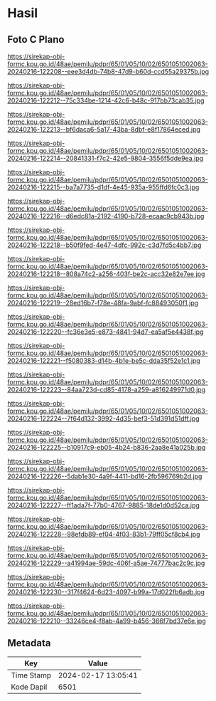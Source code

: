 # Hasil

## Foto C Plano

https://sirekap-obj-formc.kpu.go.id/48ae/pemilu/pdpr/65/01/05/10/02/6501051002063-20240216-122208--eee3d4db-74b8-47d9-b60d-ccd55a29375b.jpg

https://sirekap-obj-formc.kpu.go.id/48ae/pemilu/pdpr/65/01/05/10/02/6501051002063-20240216-122212--75c334be-1214-42c6-b48c-917bb73cab35.jpg

https://sirekap-obj-formc.kpu.go.id/48ae/pemilu/pdpr/65/01/05/10/02/6501051002063-20240216-122213--bf6daca6-5a17-43ba-8dbf-e8f17864eced.jpg

https://sirekap-obj-formc.kpu.go.id/48ae/pemilu/pdpr/65/01/05/10/02/6501051002063-20240216-122214--20841331-f7c2-42e5-9804-3556f5dde9ea.jpg

https://sirekap-obj-formc.kpu.go.id/48ae/pemilu/pdpr/65/01/05/10/02/6501051002063-20240216-122215--ba7a7735-d1df-4e45-935a-955ffd6fc0c3.jpg

https://sirekap-obj-formc.kpu.go.id/48ae/pemilu/pdpr/65/01/05/10/02/6501051002063-20240216-122216--d6edc81a-2192-4190-b728-ecaac9cb943b.jpg

https://sirekap-obj-formc.kpu.go.id/48ae/pemilu/pdpr/65/01/05/10/02/6501051002063-20240216-122218--b50f9fed-4e47-4dfc-992c-c3d7fd5c4bb7.jpg

https://sirekap-obj-formc.kpu.go.id/48ae/pemilu/pdpr/65/01/05/10/02/6501051002063-20240216-122218--808a74c2-a256-403f-be2c-acc32e82e7ee.jpg

https://sirekap-obj-formc.kpu.go.id/48ae/pemilu/pdpr/65/01/05/10/02/6501051002063-20240216-122219--28ed16b7-f78e-48fa-9abf-fc88493050f1.jpg

https://sirekap-obj-formc.kpu.go.id/48ae/pemilu/pdpr/65/01/05/10/02/6501051002063-20240216-122220--fc36e3e5-e873-4841-94d7-ea5af5e4438f.jpg

https://sirekap-obj-formc.kpu.go.id/48ae/pemilu/pdpr/65/01/05/10/02/6501051002063-20240216-122221--f5080383-d14b-4b1e-be5c-dda35f52e1c1.jpg

https://sirekap-obj-formc.kpu.go.id/48ae/pemilu/pdpr/65/01/05/10/02/6501051002063-20240216-122223--84aa723d-cd85-4178-a259-a816249971d0.jpg

https://sirekap-obj-formc.kpu.go.id/48ae/pemilu/pdpr/65/01/05/10/02/6501051002063-20240216-122224--7f64d132-3992-4d35-bef3-51d391d51dff.jpg

https://sirekap-obj-formc.kpu.go.id/48ae/pemilu/pdpr/65/01/05/10/02/6501051002063-20240216-122225--b10917c9-eb05-4b24-b836-2aa8e41a025b.jpg

https://sirekap-obj-formc.kpu.go.id/48ae/pemilu/pdpr/65/01/05/10/02/6501051002063-20240216-122226--5dab1e30-4a9f-4411-bd16-2fb596769b2d.jpg

https://sirekap-obj-formc.kpu.go.id/48ae/pemilu/pdpr/65/01/05/10/02/6501051002063-20240216-122227--ff1ada7f-77b0-4767-9885-18de1d0d52ca.jpg

https://sirekap-obj-formc.kpu.go.id/48ae/pemilu/pdpr/65/01/05/10/02/6501051002063-20240216-122228--98efdb89-ef04-4f03-83b1-79ff05cf8cb4.jpg

https://sirekap-obj-formc.kpu.go.id/48ae/pemilu/pdpr/65/01/05/10/02/6501051002063-20240216-122229--a41994ae-59dc-406f-a5ae-74777bac2c9c.jpg

https://sirekap-obj-formc.kpu.go.id/48ae/pemilu/pdpr/65/01/05/10/02/6501051002063-20240216-122230--317f4624-6d23-4097-b99a-17d022fb6adb.jpg

https://sirekap-obj-formc.kpu.go.id/48ae/pemilu/pdpr/65/01/05/10/02/6501051002063-20240216-122210--33246ce4-f8ab-4a99-b456-366f7bd37e6e.jpg


## Metadata

| Key        | Value               |
| ---------- | ------------------- |
| Time Stamp | 2024-02-17 13:05:41 |
| Kode Dapil | 6501                |



